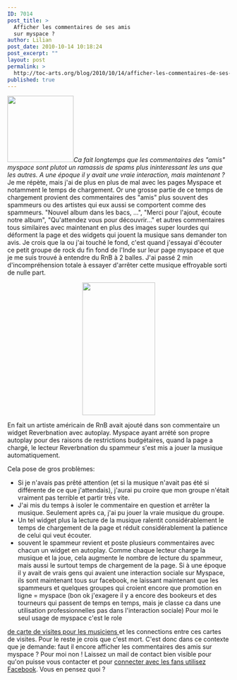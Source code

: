 ```yaml
---
ID: 7014
post_title: >
  Afficher les commentaires de ses amis
  sur myspace ?
author: Lilian
post_date: 2010-10-14 10:18:24
post_excerpt: ""
layout: post
permalink: >
  http://toc-arts.org/blog/2010/10/14/afficher-les-commentaires-de-ses-amis-sur-myspace/
published: true
---
```

*[<img class="alignleft size-thumbnail wp-image-7062" title="myspace-spammeur" src="http://toc-arts.org/blog/wp-content/uploads/2010/10/myspace-spammeur-150x150.jpg" alt="" width="150" height="150" />][1]Ca fait longtemps que les commentaires des "amis" myspace sont plutot un ramassis de spams plus ininteressant les uns que les autres. A une époque il y avait une vraie interaction, mais maintenant ?* Je me répète, mais j'ai de plus en plus de mal avec les pages Myspace et notamment le temps de chargement. Or une grosse partie de ce temps de chargement provient des commentaires des "amis" plus souvent des spammeurs ou des artistes qui eux aussi se comportent comme des spammeurs. "Nouvel album dans les bacs, ...", "Merci pour l'ajout, écoute notre album", "Qu'attendez vous pour découvrir..." et autres commentaires tous similaires avec maintenant en plus des images super lourdes qui déforment la page et des widgets qui jouent la musique sans demander ton avis. Je crois que la ou j'ai touché le fond, c'est quand j'essayai d'écouter ce petit groupe de rock du fin fond de l'Inde sur leur page myspace et que je me suis trouvé à entendre du RnB à 2 balles. J'ai passé 2 min d'incompréhension totale à essayer d'arrêter cette musique effroyable sorti de nulle part. <p style="text-align: center;">
  <a href="http://toc-arts.org/blog/wp-content/uploads/2010/10/myspace-spam-comments-565x10241.jpg"><img class="aligncenter size-medium wp-image-7898" title="myspace-spam-comments" src="http://toc-arts.org/blog/wp-content/uploads/2010/10/myspace-spam-comments.jpg" alt="" width="165" height="300" /></a>
</p>

<p style="text-align: left;">
  En fait un artiste américain de RnB avait ajouté dans son commentaire un widget Reverbnation avec autoplay. Myspace ayant arrété son propre autoplay pour des raisons de restrictions budgétaires, quand la page a chargé, le lecteur Reverbnation du spammeur s'est mis a jouer la musique automatiquement.
</p> Cela pose de gros problèmes: 

*   Si je n'avais pas prêté attention (et si la musique n'avait pas été si différente de ce que j'attendais), j'aurai pu croire que mon groupe n'était vraiment pas terrible et partir très vite.
*   J'ai mis du temps à isoler le commentaire en question et arrêter la musique. Seulement après ca, j'ai pu jouer la vraie musique du groupe.
*   Un tel widget plus la lecture de la musique ralentit considérablement le temps de chargement de la page et réduit considérablement la patience de celui qui veut écouter.
*   souvent le spammeur revient et poste plusieurs commentaires avec chacun un widget en autoplay. Comme chaque lecteur charge la musique et la joue, cela augmente le nombre de lecture du spammeur, mais aussi le surtout temps de chargement de la page. Si à une époque il y avait de vrais gens qui avaient une interaction sociale sur Myspace, ils sont maintenant tous sur facebook, ne laissant maintenant que les spammeurs et quelques groupes qui croient encore que promotion en ligne = myspace (bon ok j'exagere il y a encore des bookeurs et des tourneurs qui passent de temps en temps, mais je classe ca dans une utilisation professionnelles pas dans l'interaction sociale) Pour moi le seul usage de myspace c'est le role 

[de carte de visites pour les musiciens ][2]et les connections entre ces cartes de visites. Pour le reste je crois que c'est mort. C'est donc dans ce contexte que je demande: faut il encore afficher les commentaires des amis sur myspace ? Pour moi non ! Laissez un mail de contact bien visible pour qu'on puisse vous contacter et pour [connecter avec les fans utilisez Facebook][3]. Vous en pensez quoi ?

 [1]: http://toc-arts.org/blog/wp-content/uploads/2010/10/myspace-spammeur.jpg
 [2]: http://toc-arts.org/blog/2010/09/17/soundcloud-la-carte-de-visite-en-ligne-du-musicien/
 [3]: http://toc-arts.org/blog/2010/04/14/promouvoir-et-vendre-sa-musique-sur-facebook/